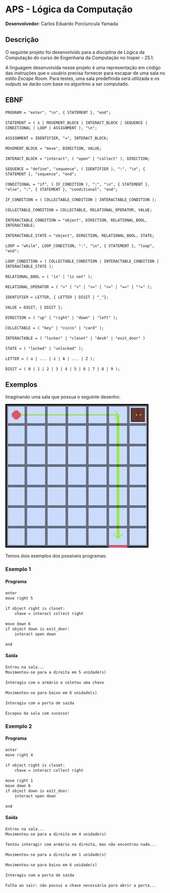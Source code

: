 # APS - Lógica da Computação

**Desenvolvedor**: Carlos Eduardo Porciuncula Yamada

## Descrição

O seguinte projeto foi desenvolvido para a disciplina de Lógica da Computação do curso de Engenharia da Computação no Insper - 25.1.

A linguagem desenvolvida nesse projeto é uma representação em código das instruções que o usuário precisa fornecer para escapar de uma sala no estilo *Escape Room*. Para testes, uma sala predefinida será utilizada e os *outputs* se darão com base no algoritmo a ser computado.

## EBNF

```ebnf
PROGRAM = "enter", "\n", { STATEMENT }, "end";

STATEMENT = ( λ | MOVEMENT_BLOCK | INTERACT_BLOCK | SEQUENCE | CONDITIONAL | LOOP | ASSIGNMENT ), "\n";

ASSIGNMENT = IDENTIFIER, "=", INTERACT_BLOCK;

MOVEMENT_BLOCK = "move", DIRECTION, VALUE;

INTERACT_BLOCK = "interact", ( "open" | "collect" ), DIRECTION;

SEQUENCE = "define", "sequence", ( IDENTIFIER ), ":", "\n", { STATEMENT }, "sequence", "end";

CONDITIONAL = "if", ( IF_CONDITION ), ":", "\n", { STATEMENT }, "else", ":", { STATEMENT }, "conditional", "end";

IF_CONDITION = ( COLLECTABLE_CONDITION | INTERACTABLE_CONDITION );

COLLECTABLE_CONDITION = COLLECTABLE, RELATIONAL_OPERATOR, VALUE;

INTERACTABLE_CONDITION = "object", DIRECTION, RELATIONAL_BOOL, INTERACTABLE;

INTERACTABLE_STATE = "object", DIRECTION, RELATIONAL_BOOL, STATE;

LOOP = "while", LOOP_CONDITION, ":", "\n", { STATEMENT }, "loop", "end";

LOOP_CONDITION = ( COLLECTABLE_CONDITION | INTERACTABLE_CONDITION | INTERACTABLE_STATE );

RELATIONAL_BOOL = ( "is" | "is not" );

RELATIONAL_OPERATOR = ( ">" | "<" | ">=" | "<=" | "==" | "!=" );

IDENTIFIER = LETTER, { LETTER | DIGIT | "_"};

VALUE = DIGIT, { DIGIT };

DIRECTION = ( "up" | "right" | "down" | "left" );

COLLECTABLE = ( "key" | "coins" | "card" );

INTERACTABLE = ( "locker" | "closet" | "desk" | "exit_door" )

STATE = ( "locked" | "unlocked" );

LETTER = ( a | ... | z | A | ... | Z );

DIGIT = ( 0 | 1 | 2 | 3 | 4 | 5 | 6 | 7 | 8 | 9 );

```

## Exemplos

Imaginando uma sala que possua o seguinte desenho:

![Mapa da sala de exemplo](img/map.png)

Temos dois exemplos dos possíveis programas:

### Exemplo 1

#### Programa

```
enter
move right 5

if object right is closet:
    chave = interact collect right

move down 6
if object down is exit_door:
    interact open down

end
```

#### Saída

```
Entrou na sala...
Movimentou-se para a direita em 5 unidade(s)

Interagiu com o armário e coletou uma chave

Movimentou-se para baixo em 6 unidade(s)

Interagiu com a porta de saída

Escapou da sala com sucesso!
```

### Exemplo 2

#### Programa

```
enter
move right 4

if object right is closet:
    chave = interact collect right

move right 1
move down 6
if object down is exit_door:
    interact open down

end
```

#### Saída

```
Entrou na sala...
Movimentou-se para a direita em 4 unidade(s)

Tentou interagir com armário na direita, mas não encontrou nada...

Movimentou-se para a direita em 1 unidade(s)

Movimentou-se para baixo em 6 unidade(s)

Interagiu com a porta de saída

Falha ao sair: não possui a chave necessária para abrir a porta...
```
